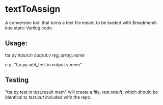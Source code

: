 # textToAssign
A conversion tool that turns a text file meant to be loaded with $readmemh into static Verilog code.

## Usage: 
tta.py _input.in_ _output.v_ *reg_array_name*

e.g. "tta.py add_test.in output.v mem"

## Testing
"tta.py test.in test.result mem" will create a file, *test.result*, which should be identical to *test.out* included with the repo.
